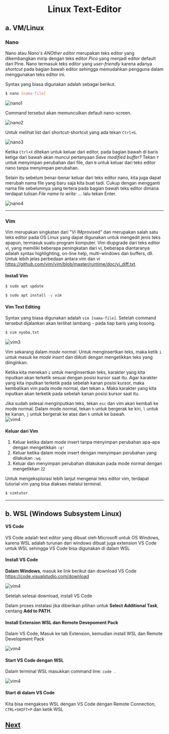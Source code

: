 <div align=center>

# Linux Text-Editor

</div>

## a. VM/Linux

### Nano
Nano atau *Nano's ANOther editor* merupakan teks editor yang dikembangkan mirip dengan teks editor *Pico* yang menjadi editor default dari Pine. Nano termasuk teks editor yang *user-friendly* karena adanya *shortcut* pada bagian bawah editor sehingga memudahkan pengguna dalam menggunakan teks editor ini.

Syntax yang biasa digunakan adalah sebagai berikut.

```sh
$ nano [nama-file]
```  

![nano1](../assets/nanoo.png)

Command tersebut akan memunculkan default nano-screen.

![nano2](../assets/nano2.png)

Untuk melihat list dari shortcut-shortcut yang ada tekan `Ctrl+G`.

![nano3](../assets/nano3.png)

Ketika `Ctrl+X` ditekan untuk keluar dari editor, pada bagian bawah di baris ketiga dari bawah akan muncul pertanyaan *Save modified buffer?* Tekan `Y` untuk menyimpan perubahan dari file, dan `N` untuk keluar dari teks editor nano tanpa menyimpan perubahan. 

Selain itu sebelum benar-benar keluar dari teks editor nano, kita juga dapat merubah nama file yang baru saja kita buat tadi. Cukup dengan mengganti nama file sebelumnya yang tertera pada bagian bawah teks editor dimana terdapat tulisan *File name to write: ...* lalu tekan Enter.   

![nano4](../assets/nano4.png)

---

### Vim
Vim merupakan singkatan dari "Vi IMprovised" dan merupakan salah satu teks editor pada OS Linux yang dapat digunakan untuk mengedit jenis teks apapun, termasuk suatu program komputer. Vim diupgrade dari teks editor vi, yang memiliki beberapa peningkatan dari vi, beberapa diantaranya adalah syntax highlighting, on-line help, multi-windows dan buffers, dll. Untuk lebih jelas perbedaan antara vim dan vi  https://github.com/vim/vim/blob/master/runtime/doc/vi_diff.txt.

#### Install Vim
```sh
$ sudo apt update
```
```sh
$ sudo apt install -y vim
```
#### Vim Text Editing
Syntax yang biasa digunakan adalah `vim [nama-file]`. Setelah command tersebut dijalankan akan terlihat lambang `~` pada tiap baris yang kosong. 

```sh
$ vim nyoba.txt
```

![vim3](../assets/vim3.png)

Vim sekarang dalam *mode normal*. Untuk menginsertkan teks, maka ketik `i` untuk masuk ke *mode insert* dan diikuti dengan mengetikkan teks yang diinginkan.

Ketika kita menekan `i` untuk menginsertkan teks, karakter yang kita inputkan akan terketik sesuai dengan posisi kursor saat itu. Agar karakter yang kita inputkan terketik pada sebelah kanan posisi kursor, maka kembalikan vim pada mode normal, dan tekan `a`. Maka karakter yang kita inputkan akan terketik pada sebelah kanan posisi kursor saat itu.

Jika sudah selesai menginputkan teks, tekan `esc` dan vim akan kembali ke mode normal. Dalam mode normal, tekan `h` untuk bergerak ke kiri, `l` untuk ke kanan, `j` untuk bergerak ke atas dan `k` untuk ke bawah.  
![vim4](../assets/vim4.png)

#### Keluar dari Vim
1. Keluar ketika dalam mode insert tanpa menyimpan perubahan apa-apa dengan mengetikkan `:q!`
2. Keluar ketika dalam mode insert dengan menyimpan perubahan yang dilakukan `:wq`
3. Keluar dan menyimpan perubahan dilakukan pada mode normal dengan mengetikkan `ZZ`

Untuk mengeksplorasi lebih lanjut mengenai teks editor vim, terdapat tutorial vim yang bisa diakses melalui terminal.

```sh
$ vimtutor
```

---

## b. WSL (Windows Subsystem Linux)

#### VS Code
VS Code adalah text editor yang dibuat oleh Microsoft untuk OS Windows, karena WSL adalah turunan dari windows dibuat juga extension VS Code untuk WSL sehingga VS Code bisa digunakan di dalam WSL

#### Install VS Code

**Dalam Windows**, masuk ke link berikut dan download VS Code
</a>https://code.visualstudio.com/download</a>

![vim4](../assets/vscdl.png)

Setelah selesai download, install VS Code

Dalam proses instalasi jika diberikan pilihan untuk **Select Additional Task**, centang **Add to PATH**.

#### Install Extension WSL dan Remote Devepoment Pack

Dalam VS Code, Masuk ke tab Extension, kemudian install WSL dan Remote Development Pack

![vim4](../assets/extension.png)

#### Start VS Code dengan WSL

Dalam terminal WSL masukkan command line: `code .`

![vim4](../assets/startvscode.png)

#### Start di dalam VS Code

Kita bisa mengakses WSL dengan VS Code dengan Remote Connection, `CTRL+SHIFT+P` dan ketik WSL

## [Next](../5%20-%20Git/README.md)